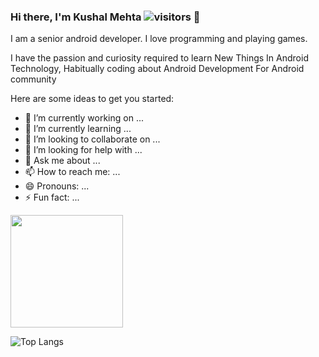 ### Hi there, I'm Kushal Mehta ![visitors](https://visitor-badge.glitch.me/badge?page_id=Kush1195.visitor-badge) 👋

I am a senior android developer. I love programming and playing games.

I have the passion and curiosity required to learn New Things In Android Technology, Habitually coding about Android Development For Android community

Here are some ideas to get you started:

- 🔭 I’m currently working on ...
- 🌱 I’m currently learning ...
- 👯 I’m looking to collaborate on ...
- 🤔 I’m looking for help with ...
- 💬 Ask me about ...
- 📫 How to reach me: ...
- 😄 Pronouns: ...
- ⚡ Fun fact: ...

<img height="180em" src="https://github-readme-stats.vercel.app/api?username=Kush1195&show_icons=true&hide_border=true&&count_private=true&include_all_commits=true" />

![Top Langs](https://github-readme-stats.vercel.app/api/top-langs/?username=Kush1195)
